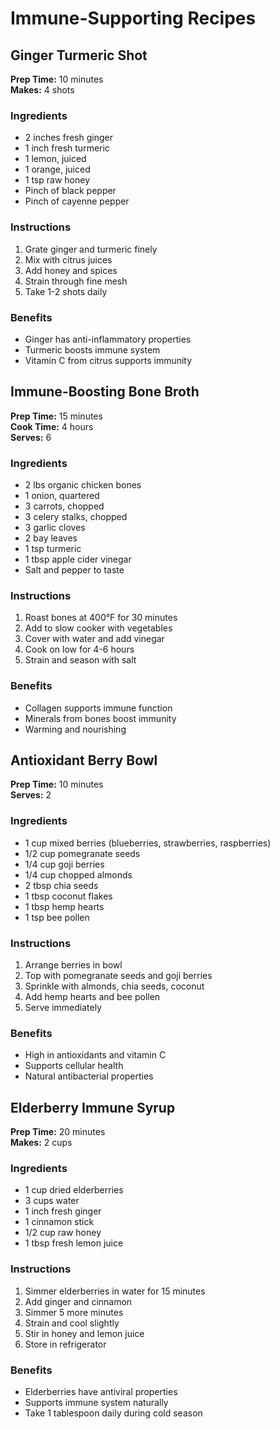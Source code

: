 # Immune-Supporting Recipes

## Ginger Turmeric Shot
**Prep Time:** 10 minutes  
**Makes:** 4 shots

### Ingredients
- 2 inches fresh ginger
- 1 inch fresh turmeric
- 1 lemon, juiced
- 1 orange, juiced
- 1 tsp raw honey
- Pinch of black pepper
- Pinch of cayenne pepper

### Instructions
1. Grate ginger and turmeric finely
2. Mix with citrus juices
3. Add honey and spices
4. Strain through fine mesh
5. Take 1-2 shots daily

### Benefits
- Ginger has anti-inflammatory properties
- Turmeric boosts immune system
- Vitamin C from citrus supports immunity

## Immune-Boosting Bone Broth
**Prep Time:** 15 minutes  
**Cook Time:** 4 hours  
**Serves:** 6

### Ingredients
- 2 lbs organic chicken bones
- 1 onion, quartered
- 3 carrots, chopped
- 3 celery stalks, chopped
- 3 garlic cloves
- 2 bay leaves
- 1 tsp turmeric
- 1 tbsp apple cider vinegar
- Salt and pepper to taste

### Instructions
1. Roast bones at 400°F for 30 minutes
2. Add to slow cooker with vegetables
3. Cover with water and add vinegar
4. Cook on low for 4-6 hours
5. Strain and season with salt

### Benefits
- Collagen supports immune function
- Minerals from bones boost immunity
- Warming and nourishing

## Antioxidant Berry Bowl
**Prep Time:** 10 minutes  
**Serves:** 2

### Ingredients
- 1 cup mixed berries (blueberries, strawberries, raspberries)
- 1/2 cup pomegranate seeds
- 1/4 cup goji berries
- 1/4 cup chopped almonds
- 2 tbsp chia seeds
- 1 tbsp coconut flakes
- 1 tbsp hemp hearts
- 1 tsp bee pollen

### Instructions
1. Arrange berries in bowl
2. Top with pomegranate seeds and goji berries
3. Sprinkle with almonds, chia seeds, coconut
4. Add hemp hearts and bee pollen
5. Serve immediately

### Benefits
- High in antioxidants and vitamin C
- Supports cellular health
- Natural antibacterial properties

## Elderberry Immune Syrup
**Prep Time:** 20 minutes  
**Makes:** 2 cups

### Ingredients
- 1 cup dried elderberries
- 3 cups water
- 1 inch fresh ginger
- 1 cinnamon stick
- 1/2 cup raw honey
- 1 tbsp fresh lemon juice

### Instructions
1. Simmer elderberries in water for 15 minutes
2. Add ginger and cinnamon
3. Simmer 5 more minutes
4. Strain and cool slightly
5. Stir in honey and lemon juice
6. Store in refrigerator

### Benefits
- Elderberries have antiviral properties
- Supports immune system naturally
- Take 1 tablespoon daily during cold season